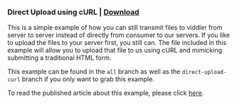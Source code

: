 ### Direct Upload using cURL | [Download](https://github.com/viddler/Examples/zipball/direct-upload-curl)

This is a simple example of how you can still transmit files to viddler from server to server instead of directly from consumer to our servers. If you like to upload the files to your server first, you still can. The file included in this example will allow you to upload that file to us using cURL and mimicking submitting a traditional HTML form.

This example can be found in the `all` branch as well as the `direct-upload-curl` branch if you only want to grab this example.

To read the published article about this example, please click [here](http://blog.viddler.com/phpfunk/direct-upload-using-curl/).